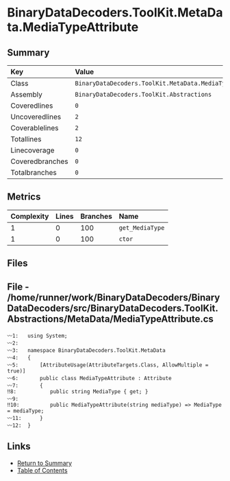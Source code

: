 ﻿# BinaryDataDecoders.ToolKit.MetaData.MediaTypeAttribute

## Summary

| Key             | Value                                                    |
| :-------------- | :------------------------------------------------------- |
| Class           | `BinaryDataDecoders.ToolKit.MetaData.MediaTypeAttribute` |
| Assembly        | `BinaryDataDecoders.ToolKit.Abstractions`                |
| Coveredlines    | `0`                                                      |
| Uncoveredlines  | `2`                                                      |
| Coverablelines  | `2`                                                      |
| Totallines      | `12`                                                     |
| Linecoverage    | `0`                                                      |
| Coveredbranches | `0`                                                      |
| Totalbranches   | `0`                                                      |

## Metrics

| Complexity | Lines | Branches | Name            |
| :--------- | :---- | :------- | :-------------- |
| 1          | 0     | 100      | `get_MediaType` |
| 1          | 0     | 100      | `ctor`          |

## Files

## File - /home/runner/work/BinaryDataDecoders/BinaryDataDecoders/src/BinaryDataDecoders.ToolKit.Abstractions/MetaData/MediaTypeAttribute.cs

```CSharp
〰1:   using System;
〰2:   
〰3:   namespace BinaryDataDecoders.ToolKit.MetaData
〰4:   {
〰5:       [AttributeUsage(AttributeTargets.Class, AllowMultiple = true)]
〰6:       public class MediaTypeAttribute : Attribute
〰7:       {
‼8:           public string MediaType { get; }
〰9:   
‼10:          public MediaTypeAttribute(string mediaType) => MediaType = mediaType;
〰11:      }
〰12:  }
```

## Links

* [Return to Summary](Summary.md)
* [Table of Contents](../TOC.md)

